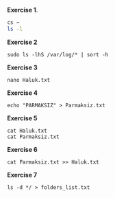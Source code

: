**Exercise 1**.
```bash
cs ~
ls -l
```

**Exercise 2**
```
sudo ls -lhS /var/log/* | sort -h
```

**Exercise 3**
```
nano Haluk.txt
```

**Exercise 4**
```
echo "PARMAKSIZ" > Parmaksiz.txt
```
**Exercise 5**
```
cat Haluk.txt
cat Parmaksiz.txt
```
**Exercise 6**
```
cat Parmaksiz.txt >> Haluk.txt
```
**Exercise 7**
```
ls -d */ > folders_list.txt
```
